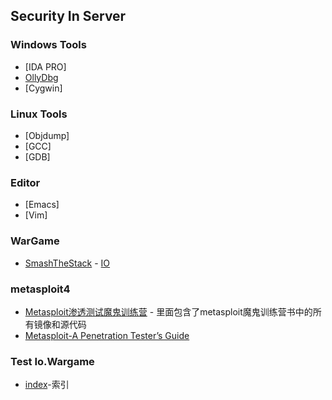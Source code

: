 ## Security In Server

### Windows Tools
- [IDA PRO]
- [OllyDbg](http://www.ollydbg.de/)
- [Cygwin]

### Linux Tools
- [Objdump]
- [GCC]
- [GDB]

### Editor
- [Emacs]
- [Vim]

### WarGame
- [SmashTheStack](http://www.smashthestack.org) - [IO](WarGame)

### metasploit4
- [Metasploit渗透测试魔鬼训练营](http://pan.baidu.com/share/link?shareid=390909&uk=3828326324) - 里面包含了metasploit魔鬼训练营书中的所有镜像和源代码
- [Metasploit-A Penetration Tester’s Guide](#)

### Test Io.Wargame
- [index](IO/index.md)-索引